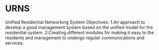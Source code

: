 # URNS
Unified Residential Networking System
Objectives:
1.An approach to develop a good management system based on the unified model for the residential system.
2.Creating different modules for making it easy to the residents and management to undergo regular communications and services.

